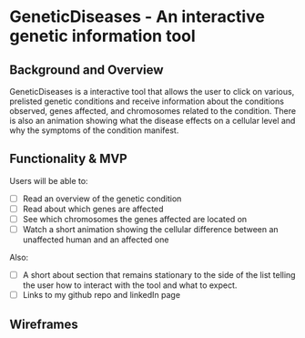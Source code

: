# GeneticDiseases - An interactive genetic information tool

## Background and Overview

GeneticDiseases is a interactive tool that allows the user to click on various, prelisted genetic conditions and receive information about the conditions observed, genes affected, and chromosomes related to the condition. There is also an animation showing what the disease effects on a cellular level and why the symptoms of the condition manifest.

## Functionality & MVP

Users will be able to:
 - [ ] Read an overview of the genetic condition
 - [ ] Read about which genes are affected
 - [ ] See which chromosomes the genes affected are located on
 - [ ] Watch a short animation showing the cellular difference between an unaffected human and an affected one
 
 Also:
 - [ ] A short about section that remains stationary to the side of the list telling the user how to interact with the tool          and what to expect.
 - [ ] Links to my github repo and linkedIn page
 
 ## Wireframes
